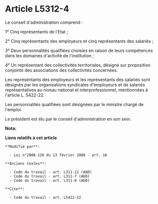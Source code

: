# Article L5312-4

Le conseil d'administration comprend : 

1° Cinq représentants de l'Etat ; 

2° Cinq représentants des employeurs et cinq représentants des salariés ; 

3° Deux personnalités qualifiées choisies en raison de leurs compétences dans les domaines d'activité de l'institution ; 

4° Un représentant des collectivités territoriales, désigné sur proposition conjointe des associations des collectivités
concernées. 

Les représentants des employeurs et les représentants des salariés sont désignés par les organisations syndicales
d'employeurs et de salariés représentatives au niveau national et interprofessionnel, mentionnées à l'article L. 5422-22. 

Les personnalités qualifiées sont désignées par le ministre chargé de l'emploi. 

Le président est élu par le conseil d'administration en son sein.

**Nota:**



**Liens relatifs à cet article**

	**Modifié par**:

	  - Loi n°2008-126 du 13 février 2008 - art. 16

	**Anciens textes**:

	  - Code du travail - art. L311-12 (AbD)
	  - Code du travail - art. L311-7 (AbD)
	  - Code du travail - art. L311-8 (AbD)

	**Cite**:

	  - Code du travail - art. L5422-22
